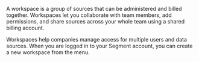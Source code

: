 A workspace is a group of sources that can be administered and billed together. Workspaces let you collaborate with team members, add permissions, and share sources across your whole team using a shared billing account.

Workspaces help companies manage access for multiple users and data sources. When you are logged in to your Segment account, you can create a new workspace from the menu.
